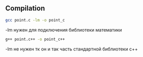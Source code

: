 ## Compilation

```bash
gcc point.c -lm -o point_c
```
-lm нужен для подключения библиотеки математики



```bash
g++ point.c++ -o point_c++
```
-lm не нужен тк он и так часть стандартной библиотеки c++